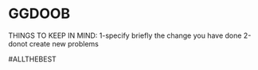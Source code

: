 # GGDOOB

THINGS TO KEEP IN MIND:
1-specify briefly the change you have done
2-donot create new problems

#ALLTHEBEST
